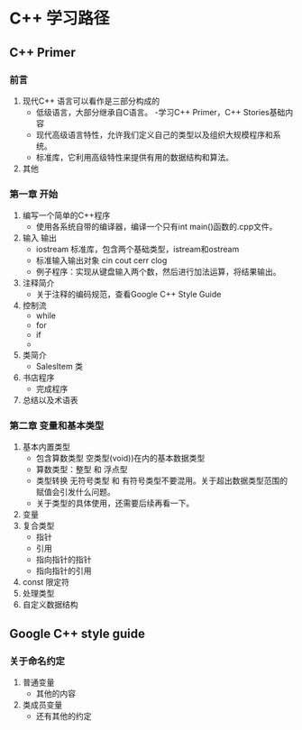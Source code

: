 # C++ 学习路径
## C++ Primer

### 前言

1. 现代C++ 语言可以看作是三部分构成的
    * 低级语言，大部分继承自C语言。 -学习C++ Primer，C++ Stories基础内容
    * 现代高级语言特性，允许我们定义自己的类型以及组织大规模程序和系统。
    * 标准库，它利用高级特性来提供有用的数据结构和算法。
2. 其他
    
### 第一章 开始
1. 编写一个简单的C++程序
    + 使用各系统自带的编译器，编译一个只有int main()函数的.cpp文件。
2. 输入 输出
    + iostream 标准库，包含两个基础类型，istream和ostream
    + 标准输入输出对象 cin cout cerr clog 
    + 例子程序：实现从键盘输入两个数，然后进行加法运算，将结果输出。
3. 注释简介
    + 关于注释的编码规范，查看Google C++ Style Guide
4. 控制流
    + while
    + for
    + if
    + 
5. 类简介
    + SalesItem 类
6. 书店程序
    + 完成程序
7. 总结以及术语表


### 第二章 变量和基本类型
1. 基本内置类型
    + 包含算数类型 空类型(void))在内的基本数据类型
    + 算数类型：整型 和 浮点型
    + 类型转换 无符号类型 和 有符号类型不要混用。关于超出数据类型范围的赋值会引发什么问题。
    + 关于类型的具体使用，还需要后续再看一下。
2. 变量
3. 复合类型
    + 指针
    + 引用
    + 指向指针的指针
    + 指向指针的引用
4. const 限定符
5. 处理类型
6. 自定义数据结构


## Google C++ style guide
### 关于命名约定
1. 普通变量
    * 其他的内容
2. 类成员变量
    * 还有其他的约定